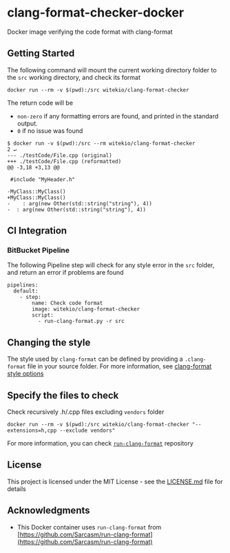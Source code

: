 # clang-format-checker-docker

Docker image verifying the code format with clang-format

## Getting Started

The following command will mount the current working directory folder to the `src` working directory, and check its format

`docker run --rm -v $(pwd):/src witekio/clang-format-checker`

The return code will be
* `non-zero` if any formatting errors are found, and printed in the standard output.
* `0` if no issue was found

```
$ docker run -v $(pwd):/src --rm witekio/clang-format-checker                                      2 ↵
--- ./testCode/File.cpp	(original)
+++ ./testCode/File.cpp	(reformatted)
@@ -3,18 +3,13 @@
 
 #include "MyHeader.h"
 
-MyClass::MyClass() 
+MyClass::MyClass()
-    : arg(new Other(std::string("string"), 4))
-  : arg(new Other(std::string("string"), 4))
```

## CI Integration

### BitBucket Pipeline

The following Pipeline step will check for any style error in the `src` folder, and return an error if problems are found
```
pipelines:
  default:
    - step:
        name: Check code format
        image: witekio/clang-format-checker
        script:
          - run-clang-format.py -r src
```

## Changing the style

The style used by `clang-format` can be defined by providing a `.clang-format` file in your source folder. For more information, see [clang-format style options](https://clang.llvm.org/docs/ClangFormatStyleOptions.html)

## Specify the files to check

Check recursively .h/.cpp files excluding `vendors` folder

`docker run --rm -v $(pwd):/src witekio/clang-format-checker "--extensions=h,cpp --exclude vendors"`

For more information, you can check [`run-clang-format`](https://github.com/Sarcasm/run-clang-format) repository

## License

This project is licensed under the MIT License - see the [LICENSE.md](LICENSE.md) file for details

## Acknowledgments

* This Docker container uses `run-clang-format` from [https://github.com/Sarcasm/run-clang-format](https://github.com/Sarcasm/run-clang-format)
